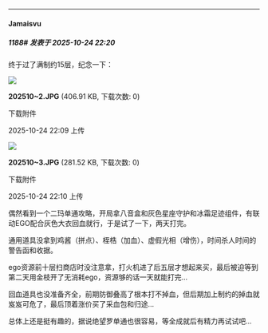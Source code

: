 ﻿
*****

####  Jamaisvu  
##### 1188#       发表于 2025-10-24 22:20

终于过了满制约15层，纪念一下：

<img src="https://img.stage1st.com/forum/202510/24/220948rd8wd01sdpknh089.jpg" referrerpolicy="no-referrer">

<strong>202510~2.JPG</strong> (406.91 KB, 下载次数: 0)

下载附件

2025-10-24 22:09 上传

<img src="https://img.stage1st.com/forum/202510/24/221001tsp6rue7jdrz3o6y.jpg" referrerpolicy="no-referrer">

<strong>202510~3.JPG</strong> (281.52 KB, 下载次数: 0)

下载附件

2025-10-24 22:10 上传

偶然看到一个二玛单通攻略，开局拿八音盒和灰色星座守护和冰霜足迹组件，有联动EGO配合灰色大衣回血就行，于是试了一下，两天打完。

通用道具没拿到鸡酱（拼点）、桎梏（加血）、虚假光相（增伤），时间杀人时间的警告函和收据。

ego资源前十层扫商店时没注意拿，打火机进了后五层才想起来买，最后被迫等到第二天用金枝开了无消耗ego，资源够的话一天就能打完...

回血道具也没准备齐全，前期防御叠高了根本打不掉血，但后期加上制约的掉血就岌岌可危了，最后顶着涨价买了采血包和归途...

总体上还是挺有趣的，据说绝望罗单通也很容易，等全成就后有精力再试试吧...

